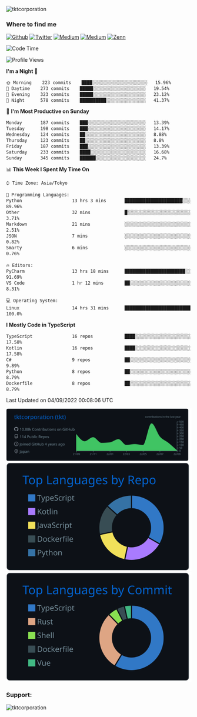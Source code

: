 <p align="left"> <img src="https://komarev.com/ghpvc/?username=tktcorporation&label=Profile%20views&color=0e75b6&style=flat" alt="tktcorporation" /> </p>

<h3>Where to find me</h3>
<p>
<a href="https://github.com/tktcorporation" target="_blank"><img alt="Github" src="https://img.shields.io/badge/GitHub-%2312100E.svg?&style=for-the-badge&logo=Github&logoColor=white" /></a>
<a href="https://twitter.com/tktcorporation" target="_blank"><img alt="Twitter" src="https://img.shields.io/badge/twitter-%231DA1F2.svg?&style=for-the-badge&logo=twitter&logoColor=white" /></a>
<a href="https://www.linkedin.com/in/tktcorporation" target="_blank"><img alt="Medium" src="https://img.shields.io/badge/linkdin-0a66c2.svg?&style=for-the-badge&logo=linkedin&logoColor=white" /></a>
<a href="https://qiita.com/tktcorporation" target="_blank"><img alt="Medium" src="https://img.shields.io/badge/qiita-55C500.svg?&style=for-the-badge&logo=qiita&logoColor=white" /></a>
<a href="https://zenn.dev/tktcorporation" target="_blank"><img alt="Zenn" src="https://img.shields.io/badge/Zenn-3EA8FF.svg?&style=for-the-badge&logo=Zenn&logoColor=white" /></a>
</p>
  
<!--START_SECTION:waka-->
![Code Time](http://img.shields.io/badge/Code%20Time-526%20hrs%2010%20mins-blue)

![Profile Views](http://img.shields.io/badge/Profile%20Views-1-blue)

**I'm a Night 🦉** 

```text
🌞 Morning    223 commits    ████░░░░░░░░░░░░░░░░░░░░░   15.96% 
🌆 Daytime    273 commits    █████░░░░░░░░░░░░░░░░░░░░   19.54% 
🌃 Evening    323 commits    █████░░░░░░░░░░░░░░░░░░░░   23.12% 
🌙 Night      578 commits    ██████████░░░░░░░░░░░░░░░   41.37%

```
📅 **I'm Most Productive on Sunday** 

```text
Monday       187 commits    ███░░░░░░░░░░░░░░░░░░░░░░   13.39% 
Tuesday      198 commits    ███░░░░░░░░░░░░░░░░░░░░░░   14.17% 
Wednesday    124 commits    ██░░░░░░░░░░░░░░░░░░░░░░░   8.88% 
Thursday     123 commits    ██░░░░░░░░░░░░░░░░░░░░░░░   8.8% 
Friday       187 commits    ███░░░░░░░░░░░░░░░░░░░░░░   13.39% 
Saturday     233 commits    ████░░░░░░░░░░░░░░░░░░░░░   16.68% 
Sunday       345 commits    ██████░░░░░░░░░░░░░░░░░░░   24.7%

```


📊 **This Week I Spent My Time On** 

```text
⌚︎ Time Zone: Asia/Tokyo

💬 Programming Languages: 
Python                   13 hrs 3 mins       ██████████████████████░░░   89.96% 
Other                    32 mins             █░░░░░░░░░░░░░░░░░░░░░░░░   3.71% 
Markdown                 21 mins             ░░░░░░░░░░░░░░░░░░░░░░░░░   2.51% 
JSON                     7 mins              ░░░░░░░░░░░░░░░░░░░░░░░░░   0.82% 
Smarty                   6 mins              ░░░░░░░░░░░░░░░░░░░░░░░░░   0.76%

🔥 Editors: 
PyCharm                  13 hrs 18 mins      ███████████████████████░░   91.69% 
VS Code                  1 hr 12 mins        ██░░░░░░░░░░░░░░░░░░░░░░░   8.31%

💻 Operating System: 
Linux                    14 hrs 31 mins      █████████████████████████   100.0%

```

**I Mostly Code in TypeScript** 

```text
TypeScript               16 repos            ████░░░░░░░░░░░░░░░░░░░░░   17.58% 
Kotlin                   16 repos            ████░░░░░░░░░░░░░░░░░░░░░   17.58% 
C#                       9 repos             ██░░░░░░░░░░░░░░░░░░░░░░░   9.89% 
Python                   8 repos             ██░░░░░░░░░░░░░░░░░░░░░░░   8.79% 
Dockerfile               8 repos             ██░░░░░░░░░░░░░░░░░░░░░░░   8.79%

```



 Last Updated on 04/09/2022 00:08:06 UTC
<!--END_SECTION:waka-->

[![](https://raw.githubusercontent.com/tktcorporation/tktcorporation/master/profile-summary-card-output/github_dark/0-profile-details.svg)](https://github.com/vn7n24fzkq/github-profile-summary-cards)
[![](https://raw.githubusercontent.com/tktcorporation/tktcorporation/master/profile-summary-card-output/github_dark/1-repos-per-language.svg)](https://github.com/vn7n24fzkq/github-profile-summary-cards) [![](https://raw.githubusercontent.com/tktcorporation/tktcorporation/master/profile-summary-card-output/github_dark/2-most-commit-language.svg)](https://github.com/vn7n24fzkq/github-profile-summary-cards)

<h3 align="left">Support:</h3>
<p><a href="https://www.buymeacoffee.com/tktcorporation"> <img align="left" src="https://cdn.buymeacoffee.com/buttons/v2/default-yellow.png" height="50" width="210" alt="tktcorporation" /></a></p><br><br>
